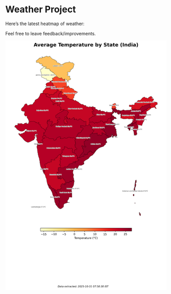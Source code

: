 # Weather Project

Here’s the latest heatmap of weather:

Feel free to leave feedback/improvements.

![India Heatmap](docs/assets/india_heatmap.png?v=041CF0)
